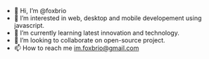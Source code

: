 - 👋 Hi, I’m @foxbrio
- 👀 I’m interested in web, desktop and mobile developement using javascript.
- 🌱 I’m currently learning latest innovation and technology.
- 💞️ I’m looking to collaborate on open-source project.
- 📫 How to reach me im.foxbrio@gmail.com

<!---
foxbrio/foxbrio is a ✨ special ✨ repository because its `README.md` (this file) appears on your GitHub profile.
You can click the Preview link to take a look at your changes.
--->
